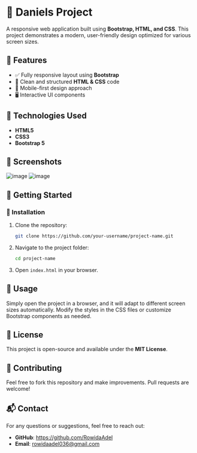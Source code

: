 # 📌 Daniels Project

A responsive web application built using **Bootstrap, HTML, and CSS**. This project demonstrates a modern, user-friendly design optimized for various screen sizes.

## 🌟 Features
- ✅ Fully responsive layout using **Bootstrap**
- 🎨 Clean and structured **HTML & CSS** code
- 📱 Mobile-first design approach
- 🖥️ Interactive UI components

## 📂 Technologies Used
- **HTML5**
- **CSS3**
- **Bootstrap 5**

## 📸 Screenshots
![image](https://github.com/user-attachments/assets/9ebb5326-728f-4b3c-a9c8-b9c715e10017)
![image](https://github.com/user-attachments/assets/ee96f980-8e21-4e00-8bb4-aa482cd66793)



## 🚀 Getting Started
### 🔧 Installation
1. Clone the repository:
   ```bash
   git clone https://github.com/your-username/project-name.git
   ```
2. Navigate to the project folder:
   ```bash
   cd project-name
   ```
3. Open `index.html` in your browser.

## 📌 Usage
Simply open the project in a browser, and it will adapt to different screen sizes automatically. Modify the styles in the CSS files or customize Bootstrap components as needed.

## 📜 License
This project is open-source and available under the **MIT License**.

## 🤝 Contributing
Feel free to fork this repository and make improvements. Pull requests are welcome!

## 📬 Contact
For any questions or suggestions, feel free to reach out:
- **GitHub**: https://github.com/RowidaAdel
- **Email**: rowidaadel036@gmail.com
